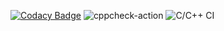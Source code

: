 [![Codacy Badge](https://app.codacy.com/project/badge/Grade/27485973f98a47dfa7e9516fef7fe0b3)](https://www.codacy.com/gh/99002490/Mini-Project/dashboard?utm_source=github.com&amp;utm_medium=referral&amp;utm_content=99002490/Mini-Project&amp;utm_campaign=Badge_Grade)
![cppcheck-action](https://github.com/99002490/Mini-Project/workflows/cppcheck-action/badge.svg)
![C/C++ CI](https://github.com/99002490/Mini-Project/workflows/C/C++%20CI/badge.svg)
